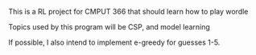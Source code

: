 This is a RL project for CMPUT 366 that should learn how to play wordle

Topics used by this program will be CSP, and model learning

If possible, I also intend to implement e-greedy for guesses 1-5.
